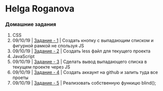 # Helga Roganova
### Домашние задания
1. CSS
  1. 09/10/19 | [Задание - 1](http://fo-ox.site) | Создать кнопку с выпадающим списком и фигурной рамкой не спользуя JS
  2. 09/10/19 | [Задание - 2](http://fo-ox.site) | Создать less файл для текущего проекта
2. JavaScript
  1. 09/10/19 | [Задание - 3](http://fo-ox.site) | Сделать вывод выпадающего списка в текущем проекте через JS
  2. 09/10/19 | [Задание - 4](https://fo-ox.github.io) | Создать аккаунт на github и залить туда все проеты
  3. 09/10/19 | [Задание - 5](#) | Реализовать собственную функицю blind();
